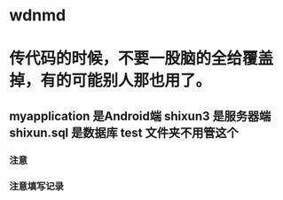 # wdnmd
# 传代码的时候，不要一股脑的全给覆盖掉，有的可能别人那也用了。
## myapplication  是Android端   shixun3   是服务器端   shixun.sql 是数据库     test 文件夹不用管这个
### 注意
### 注意填写记录



